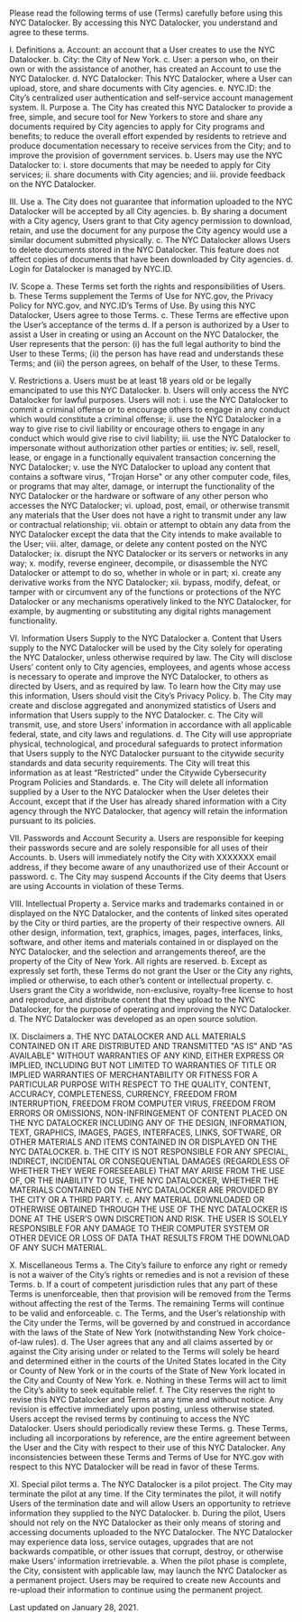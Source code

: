 Please read the following terms of use (Terms) carefully before using this NYC Datalocker. By accessing this NYC Datalocker, you understand and agree to these terms.

I. Definitions
a. Account: an account that a User creates to use the NYC Datalocker.
b. City: the City of New York.
c. User: a person who, on their own or with the assistance of another, has created an Account to use the NYC Datalocker.
d. NYC Datalocker: This NYC Datalocker, where a User can upload, store, and share documents with City agencies.
e. NYC.ID: the City’s centralized user authentication and self-service account management system.
II. Purpose
a. The City has created this NYC Datalocker to provide a free, simple, and secure tool for New Yorkers to store and share any documents required by City agencies to apply for City programs and benefits; to reduce the overall effort expended by residents to retrieve and produce documentation necessary to receive services from the City; and to improve the provision of government services.
b. Users may use the NYC Datalocker to:
i. store documents that may be needed to apply for City services;
ii. share documents with City agencies; and
iii. provide feedback on the NYC Datalocker.

III. Use
a. The City does not guarantee that information uploaded to the NYC Datalocker will be accepted by all City agencies.
b. By sharing a document with a City agency, Users grant to that City agency permission to download, retain, and use the document for any purpose the City agency would use a similar document submitted physically.
c. The NYC Datalocker allows Users to delete documents stored in the NYC Datalocker. This feature does not affect copies of documents that have been downloaded by City agencies.
d. Login for Datalocker is managed by NYC.ID.

IV. Scope
a. These Terms set forth the rights and responsibilities of Users.
b. These Terms supplement the Terms of Use for NYC.gov, the Privacy Policy for NYC.gov, and NYC.ID’s Terms of Use. By using this NYC Datalocker, Users agree to those Terms.
c. These Terms are effective upon the User’s acceptance of the terms
d. If a person is authorized by a User to assist a User in creating or using an Account on the NYC Datalocker, the User represents that the person: (i) has the full legal authority to bind the User to these Terms; (ii) the person has have read and understands these Terms; and (iii) the person agrees, on behalf of the User, to these Terms.

V. Restrictions
a. Users must be at least 18 years old or be legally emancipated to use this NYC Datalocker.
b. Users will only access the NYC Datalocker for lawful purposes. Users will not:
i. use the NYC Datalocker to commit a criminal offense or to encourage others to engage in any conduct which would constitute a criminal offense;
ii. use the NYC Datalocker in a way to give rise to civil liability or encourage others to engage in any conduct which would give rise to civil liability;
iii. use the NYC Datalocker to impersonate without authorization other parties or entities;
iv. sell, resell, lease, or engage in a functionally equivalent transaction concerning the NYC Datalocker;
v. use the NYC Datalocker to upload any content that contains a software virus, "Trojan Horse" or any other computer code, files, or programs that may alter, damage, or interrupt the functionality of the NYC Datalocker or the hardware or software of any other person who accesses the NYC Datalocker;
vi. upload, post, email, or otherwise transmit any materials that the User does not have a right to transmit under any law or contractual relationship;
vii. obtain or attempt to obtain any data from the NYC Datalocker except the data that the City intends to make available to the User;
viii. alter, damage, or delete any content posted on the NYC Datalocker;
ix. disrupt the NYC Datalocker or its servers or networks in any way;
x. modify, reverse engineer, decompile, or disassemble the NYC Datalocker or attempt to do so, whether in whole or in part;
xi. create any derivative works from the NYC Datalocker;
xii. bypass, modify, defeat, or tamper with or circumvent any of the functions or protections of the NYC Datalocker or any mechanisms operatively linked to the NYC Datalocker, for example, by augmenting or substituting any digital rights management functionality.

VI. Information Users Supply to the NYC Datalocker
a. Content that Users supply to the NYC Datalocker will be used by the City solely for operating the NYC Datalocker, unless otherwise required by law. The City will disclose Users’ content only to City agencies, employees, and agents whose access is necessary to operate and improve the NYC Datalocker, to others as directed by Users, and as required by law. To learn how the City may use this information, Users should visit the City’s Privacy Policy.
b. The City may create and disclose aggregated and anonymized statistics of Users and information that Users supply to the NYC Datalocker.
c. The City will transmit, use, and store Users’ information in accordance with all applicable federal, state, and city laws and regulations.
d. The City will use appropriate physical, technological, and procedural safeguards to protect information that Users supply to the NYC Datalocker pursuant to the citywide security standards and data security requirements. The City will treat this information as at least “Restricted” under the Citywide Cybersecurity Program Policies and Standards.
e. The City will delete all information supplied by a User to the NYC Datalocker when the User deletes their Account, except that if the User has already shared information with a City agency through the NYC Datalocker, that agency will retain the information pursuant to its policies.

VII. Passwords and Account Security
a. Users are responsible for keeping their passwords secure and are solely responsible for all uses of their Accounts.
b. Users will immediately notify the City with XXXXXXX email address, if they become aware of any unauthorized use of their Account or password.
c. The City may suspend Accounts if the City deems that Users are using Accounts in violation of these Terms.

VIII. Intellectual Property
a. Service marks and trademarks contained in or displayed on the NYC Datalocker, and the contents of linked sites operated by the City or third parties, are the property of their respective owners. All other design, information, text, graphics, images, pages, interfaces, links, software, and other items and materials contained in or displayed on the NYC Datalocker, and the selection and arrangements thereof, are the property of the City of New York. All rights are reserved.
b. Except as expressly set forth, these Terms do not grant the User or the City any rights, implied or otherwise, to each other’s content or intellectual property.
c. Users grant the City a worldwide, non-exclusive, royalty-free license to host and reproduce, and distribute content that they upload to the NYC Datalocker, for the purpose of operating and improving the NYC Datalocker.
d. The NYC Datalocker was developed as an open source solution.

IX. Disclaimers
a. THE NYC DATALOCKER AND ALL MATERIALS CONTAINED ON IT ARE DISTRIBUTED AND TRANSMITTED "AS IS" AND "AS AVAILABLE" WITHOUT WARRANTIES OF ANY KIND, EITHER EXPRESS OR IMPLIED, INCLUDING BUT NOT LIMITED TO WARRANTIES OF TITLE OR IMPLIED WARRANTIES OF MERCHANTABILITY OR FITNESS FOR A PARTICULAR PURPOSE WITH RESPECT TO THE QUALITY, CONTENT, ACCURACY, COMPLETENESS, CURRENCY, FREEDOM FROM INTERRUPTION, FREEDOM FROM COMPUTER VIRUS, FREEDOM FROM ERRORS OR OMISSIONS, NON-INFRINGEMENT OF CONTENT PLACED ON THE NYC DATALOCKER INCLUDING ANY OF THE DESIGN, INFORMATION, TEXT, GRAPHICS, IMAGES, PAGES, INTERFACES, LINKS, SOFTWARE, OR OTHER MATERIALS AND ITEMS CONTAINED IN OR DISPLAYED ON THE NYC DATALOCKER.
b. THE CITY IS NOT RESPONSIBLE FOR ANY SPECIAL, INDIRECT, INCIDENTAL OR CONSEQUENTIAL DAMAGES (REGARDLESS OF WHETHER THEY WERE FORESEEABLE) THAT MAY ARISE FROM THE USE OF, OR THE INABILITY TO USE, THE NYC DATALOCKER, WHETHER THE MATERIALS CONTAINED ON THE NYC DATALOCKER ARE PROVIDED BY THE CITY OR A THIRD PARTY.
c. ANY MATERIAL DOWNLOADED OR OTHERWISE OBTAINED THROUGH THE USE OF THE NYC DATALOCKER IS DONE AT THE USER’S OWN DISCRETION AND RISK. THE USER IS SOLELY RESPONSIBLE FOR ANY DAMAGE TO THEIR COMPUTER SYSTEM OR OTHER DEVICE OR LOSS OF DATA THAT RESULTS FROM THE DOWNLOAD OF ANY SUCH MATERIAL.

X. Miscellaneous Terms
a. The City’s failure to enforce any right or remedy is not a waiver of the City’s rights or remedies and is not a revision of these Terms.
b. If a court of competent jurisdiction rules that any part of these Terms is unenforceable, then that provision will be removed from the Terms without affecting the rest of the Terms. The remaining Terms will continue to be valid and enforceable.
c. The Terms, and the User’s relationship with the City under the Terms, will be governed by and construed in accordance with the laws of the State of New York (notwithstanding New York choice-of-law rules).
d. The User agrees that any and all claims asserted by or against the City arising under or related to the Terms will solely be heard and determined either in the courts of the United States located in the City or County of New York or in the courts of the State of New York located in the City and County of New York.
e. Nothing in these Terms will act to limit the City’s ability to seek equitable relief.
f. The City reserves the right to revise this NYC Datalocker and Terms at any time and without notice. Any revision is effective immediately upon posting, unless otherwise stated. Users accept the revised terms by continuing to access the NYC Datalocker. Users should periodically review these Terms.
g. These Terms, including all incorporations by reference, are the entire agreement between the User and the City with respect to their use of this NYC Datalocker. Any inconsistencies between these Terms and Terms of Use for NYC.gov with respect to this NYC Datalocker will be read in favor of these Terms.

XI. Special pilot terms
a. The NYC Datalocker is a pilot project. The City may terminate the pilot at any time. If the City terminates the pilot, it will notify Users of the termination date and will allow Users an opportunity to retrieve information they supplied to the NYC Datalocker.
b. During the pilot, Users should not rely on the NYC Datalocker as their only means of storing and accessing documents uploaded to the NYC Datalocker. The NYC Datalocker may experience data loss, service outages, upgrades that are not backwards compatible, or other issues that corrupt, destroy, or otherwise make Users’ information irretrievable.
a. When the pilot phase is complete, the City, consistent with applicable law, may launch the NYC Datalocker as a permanent project. Users may be required to create new Accounts and re-upload their information to continue using the permanent project.

Last updated on January 28, 2021.
